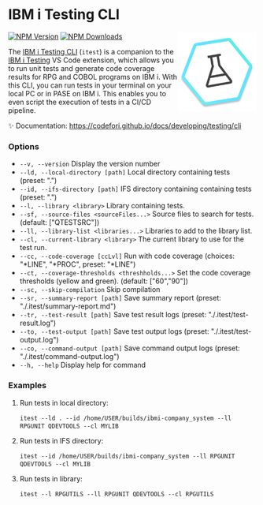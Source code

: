 # IBM i Testing CLI

<img src="https://raw.githubusercontent.com/IBM/vscode-ibmi-testing/refs/heads/main/icon.png" align="right" width="160" height="160">

[![NPM Version](https://img.shields.io/npm/v/@ibm/itest.svg?label=version)](https://www.npmjs.com/package/@ibm/itest)
[![NPM Downloads](https://img.shields.io/npm/dm/@ibm/itest.svg)](https://www.npmjs.com/package/@ibm/itest)

The [IBM i Testing CLI](https://www.npmjs.com/package/@ibm/itest) (`itest`) is a companion to the [IBM i Testing](https://marketplace.visualstudio.com/items?itemName=IBM.vscode-ibmi-testing) VS Code extension, which allows you to run unit tests and generate code coverage results for RPG and COBOL programs on IBM i. With this CLI, you can run tests in your terminal on your local PC or in PASE on IBM i. This enables you to even script the execution of tests in a CI/CD pipeline.

✨ Documentation: https://codefori.github.io/docs/developing/testing/cli

### Options
  * `--v, --version`                                Display the version number
  * `--ld, --local-directory [path]`                Local directory containing tests (preset: ".")
  * `--id, --ifs-directory [path]`                  IFS directory containing containing tests (preset: ".")
  * `--l, --library <library>`                      Library containing tests.
  * `--sf, --source-files <sourceFiles...>`         Source files to search for tests. (default: ["QTESTSRC"])
  * `--ll, --library-list <libraries...>`           Libraries to add to the library list.
  * `--cl, --current-library <library>`             The current library to use for the test run.
  * `--cc, --code-coverage [ccLvl]`                 Run with code coverage (choices: "*LINE", "*PROC", preset: "*LINE")
  * `--ct, --coverage-thresholds <threshholds...>`  Set the code coverage thresholds (yellow and green). (default: ["60","90"])
  * `--sc, --skip-compilation`                      Skip compilation
  * `--sr, --summary-report [path]`                 Save summary report (preset: "./.itest/summary-report.md")
  * `--tr, --test-result [path]`                    Save test result logs (preset: "./.itest/test-result.log")
  * `--to, --test-output [path]`                    Save test output logs (preset: "./.itest/test-output.log")
  * `--co, --command-output [path]`                 Save command output logs (preset: "./.itest/command-output.log")
  * `--h, --help`                                   Display help for command

### Examples
1. Run tests in local directory:
    ```
    itest --ld . --id /home/USER/builds/ibmi-company_system --ll RPGUNIT QDEVTOOLS --cl MYLIB
    ```

2. Run tests in IFS directory:
    ```
    itest --id /home/USER/builds/ibmi-company_system --ll RPGUNIT QDEVTOOLS --cl MYLIB
    ```

3. Run tests in library:
    ```
    itest --l RPGUTILS --ll RPGUNIT QDEVTOOLS --cl RPGUTILS
    ````